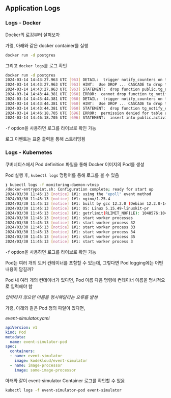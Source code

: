 ## Application Logs

### Logs - Docker

Docker의 로깅부터 살펴보자

가령, 아래와 같은 docker container를 실행

```Bash
docker run -d postgres
```

그리고 `docker logs`를 로그 확인

```Bash
docker run -d postgres
2024-03-14 14:43:27.963 UTC [963] DETAIL:  trigger notify_counters on table activity depends on function tg_notify_counters()
2024-03-14 14:43:27.963 UTC [963] HINT:  Use DROP ... CASCADE to drop the dependent objects too.
2024-03-14 14:43:27.963 UTC [963] STATEMENT:  drop function public.tg_notify_counters()
2024-03-14 14:43:44.381 UTC [960] ERROR:  cannot drop function tg_notify_counters() because other objects depend on it
2024-03-14 14:43:44.381 UTC [960] DETAIL:  trigger notify_counters on table activity depends on function tg_notify_counters()
2024-03-14 14:43:44.381 UTC [960] HINT:  Use DROP ... CASCADE to drop the dependent objects too.
2024-03-14 14:43:44.381 UTC [960] STATEMENT:  drop function tg_notify_counters()
2024-03-14 14:46:18.705 UTC [696] ERROR:  permission denied for table activity
2024-03-14 14:46:18.705 UTC [696] STATEMENT:  insert into public.activity(message_id, action) values (33, 'rt'),
```

`-f` option을 사용하면 로그를 라이브로 확인 가능

로그 이벤트는 표준 출력을 통해 스트리밍됨


### Logs - Kubernetes 

쿠버네티스에서 Pod definition 파일을 통해 Docker 이미지의 Pod를 생성

Pod 실행 후, `kubectl logs` 명령어를 통해 로그를 볼 수 있음

```Bash
❯ kubectl logs -f monitoring-daemon-vtnsp                                                                                                                            ─╯
/docker-entrypoint.sh: Configuration complete; ready for start up
2024/03/30 11:45:13 [notice] 1#1: using the "epoll" event method
2024/03/30 11:45:13 [notice] 1#1: nginx/1.25.4
2024/03/30 11:45:13 [notice] 1#1: built by gcc 12.2.0 (Debian 12.2.0-14)
2024/03/30 11:45:13 [notice] 1#1: OS: Linux 5.15.49-linuxkit-pr
2024/03/30 11:45:13 [notice] 1#1: getrlimit(RLIMIT_NOFILE): 1048576:1048576
2024/03/30 11:45:13 [notice] 1#1: start worker processes
2024/03/30 11:45:13 [notice] 1#1: start worker process 32
2024/03/30 11:45:13 [notice] 1#1: start worker process 33
2024/03/30 11:45:13 [notice] 1#1: start worker process 34
2024/03/30 11:45:13 [notice] 1#1: start worker process 35
2024/03/30 11:45:13 [notice] 1#1: start worker process 3
```

`-f` option을 사용하면 로그를 라이브로 확인 가능

Pod는 여러 개의 도커 컨테이너를 포함할 수 있는데, 그렇다면 Pod logging에는 어떤 내용이 담길까?

Pod 내 여러 개의 컨테이너가 있다면, Pod 이름 다음 명령에 컨테이너 이름을 명시적으로 입력해야 함

_입력하지 않으면 이름을 명시해달라는 오류를 발생_


가령, 아래와 같은 Pod 정의 파일이 있다면,

_event-simulator.yaml_

```yaml
apiVersion: v1
kind: Pod
metadata:
  name: event-simulator-pod
spec:
  containers:
  - name: event-simulator
    image: kodekloud/event-simulator
  - name: image-processor
    image: some-image-processor
```

아래와 같이 event-simulator Container 로그를 확인할 수 있음

```Bash
kubectl logs -f event-simulator-pod event-simulator
```

